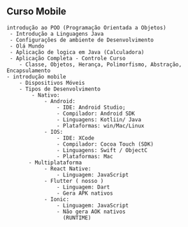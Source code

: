## Curso  Mobile
    introdução ao POO (Programação Orientada a Objetos)
     - Introdução a Linguagens Java
     - Configurações de ambiente de Desenvolvimento
     - Olá Mundo
     - Aplicação de logica em Java (Calculadora)
     - Aplicação Completa - Controle Curso
        - Classe, Objetos, Herança, Polimorfismo, Abstração, Encapsulamento
    - introdução mobile
        - Dispositivos Móveis
        - Tipos de Desenvolvimento
            - Nativo:
                - Android:
                    - IDE: Android Studio;
                    - Compilador: Android SDK
                    - Linguagens: Kotliin/ Java
                    - Plataformas: win/Mac/Linux
                - IOS:
                    - IDE: XCode
                    - Compilador: Cocoa Touch (SDK)
                    - Linguagens: Swift / ObjectC
                    - Plataformas: Mac
           - Multiplataforma 
		        - React Native:
			        - Linguagem: JavaScript
		        - Flutter ( nosso )
			        - Linguagem: Dart	
			        - Gera APK nativos
		        - Ionic:
			        - Linguagem: JavaScript
			        - Não gera AOK nativos
			          (RUNTIME)
